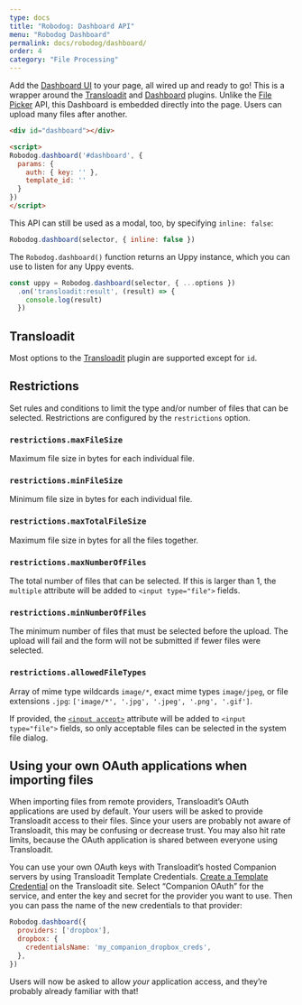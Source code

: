 ```yaml
---
type: docs
title: "Robodog: Dashboard API"
menu: "Robodog Dashboard"
permalink: docs/robodog/dashboard/
order: 4
category: "File Processing"
---
```


Add the [Dashboard UI][dashboard] to your page, all wired up and ready to go! This is a wrapper around the [Transloadit][transloadit] and [Dashboard][dashboard] plugins. Unlike the [File Picker][file picker] API, this Dashboard is embedded directly into the page. Users can upload many files after another.

```html
<div id="dashboard"></div>

<script>
Robodog.dashboard('#dashboard', {
  params: {
    auth: { key: '' },
    template_id: ''
  }
})
</script>
```

This API can still be used as a modal, too, by specifying `inline: false`:

```js
Robodog.dashboard(selector, { inline: false })
```

The `Robodog.dashboard()` function returns an Uppy instance, which you can use to listen for any Uppy events.

```js
const uppy = Robodog.dashboard(selector, { ...options })
  .on('transloadit:result', (result) => {
    console.log(result)
  })
```

## Transloadit

Most options to the [Transloadit][transloadit] plugin are supported except for `id`.

## Restrictions

Set rules and conditions to limit the type and/or number of files that can be selected. Restrictions are configured by the `restrictions` option.

### `restrictions.maxFileSize`

Maximum file size in bytes for each individual file.

### `restrictions.minFileSize`

Minimum file size in bytes for each individual file.

### `restrictions.maxTotalFileSize`

Maximum file size in bytes for all the files together.

### `restrictions.maxNumberOfFiles`

The total number of files that can be selected. If this is larger than 1, the `multiple` attribute will be added to `<input type="file">` fields.

### `restrictions.minNumberOfFiles`

The minimum number of files that must be selected before the upload. The upload will fail and the form will not be submitted if fewer files were selected.

### `restrictions.allowedFileTypes`

Array of mime type wildcards `image/*`, exact mime types `image/jpeg`, or file extensions `.jpg`: `['image/*', '.jpg', '.jpeg', '.png', '.gif']`.

If provided, the [`<input accept>`](https://developer.mozilla.org/en-US/docs/Web/HTML/Element/input/file#Limiting_accepted_file_types) attribute will be added to `<input type="file">` fields, so only acceptable files can be selected in the system file dialog.

## Using your own OAuth applications when importing files

When importing files from remote providers, Transloadit’s OAuth applications are used by default. Your users will be asked to provide Transloadit access to their files. Since your users are probably not aware of Transloadit, this may be confusing or decrease trust. You may also hit rate limits, because the OAuth application is shared between everyone using Transloadit.

You can use your own OAuth keys with Transloadit’s hosted Companion servers by using Transloadit Template Credentials. [Create a Template Credential][template-credentials] on the Transloadit site. Select “Companion OAuth” for the service, and enter the key and secret for the provider you want to use. Then you can pass the name of the new credentials to that provider:

```js
Robodog.dashboard({
  providers: ['dropbox'],
  dropbox: {
    credentialsName: 'my_companion_dropbox_creds',
  },
})
```

Users will now be asked to allow _your_ application access, and they’re probably already familiar with that!

[dashboard]: /docs/dashboard

[transloadit]: /docs/transloadit

[file picker]: /docs/robodog/picker

[template-credentials]: https://transloadit.com/docs/#how-to-create-template-credentials
